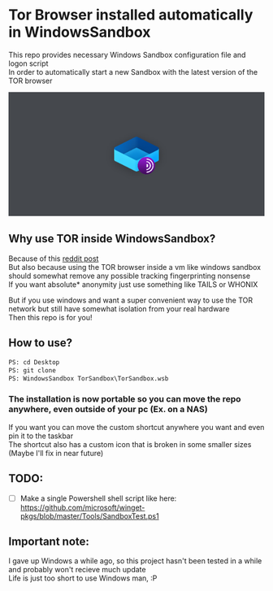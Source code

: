 # Tor Browser installed automatically in WindowsSandbox
This repo provides necessary Windows Sandbox configuration file and logon script  
In order to automatically start a new Sandbox with the latest version of the TOR browser  
   
![Banner](/res/Banner.bmp)  
## Why use TOR inside WindowsSandbox?
Because of this [reddit post](https://www.reddit.com/r/TOR/comments/tif9pp/question_about_tor_browser_and_the_windows_release/)   
But also because using the TOR browser inside a vm like windows sandbox should somewhat remove any possible tracking fingerprinting nonsense  
If you want absolute* anonymity just use something like TAILS or WHONIX   
    
But if you use windows and want a super convenient way to use the TOR network but still have somewhat isolation from your real hardware    
Then this repo is for you!   
## How to use?
```
PS: cd Desktop
PS: git clone   
PS: WindowsSandbox TorSandbox\TorSandbox.wsb  
```
### The installation is now portable so you can move the repo anywhere, even outside of your pc (Ex. on a NAS)   
If you want you can move the custom shortcut anywhere you want and even pin it to the taskbar    
The shortcut also has a custom icon that is broken in some smaller sizes (Maybe I'll fix in near future)   

## TODO:     
- [ ] Make a single Powershell shell script like here: https://github.com/microsoft/winget-pkgs/blob/master/Tools/SandboxTest.ps1    
   
## Important note:
I gave up Windows a while ago, so this project hasn't been tested in a while and probably won't recieve much update   
Life is just too short to use Windows man, :P
